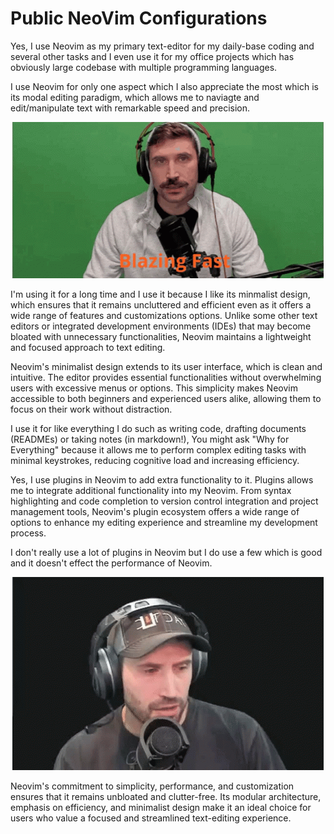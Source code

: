 # Public NeoVim Configurations

Yes, I use Neovim as my primary text-editor for my daily-base coding and several other tasks and I even use it for my office projects which has obviously large codebase with multiple programming languages.

I use Neovim for only one aspect which I also appreciate the most which is its modal editing paradigm, which allows me to naviagte and edit/manipulate text with remarkable speed and precision.

<p align="center">
<img src="./assets/fast-blazing-fast.gif" />
</p>

I'm using it for a long time and I use it because I like its minmalist design, which ensures that it remains
uncluttered and efficient even as it offers a wide range of features and customizations options. Unlike some
other text editors or integrated development environments (IDEs) that may become bloated with unnecessary
functionalities, Neovim maintains a lightweight and focused approach to text editing.

Neovim's minimalist design extends to its user interface, which is clean and intuitive. The editor provides
essential functionalities without overwhelming users with excessive menus or options. This simplicity makes
Neovim accessible to both beginners and experienced users alike, allowing them to focus on their work without
distraction.

I use it for like everything I do such as writing code, drafting documents (READMEs) or taking notes (in markdown!),
You might ask "Why for Everything" because it allows me to perform complex editing tasks with minimal keystrokes,
reducing cognitive load and increasing efficiency.

Yes, I use plugins in Neovim to add extra functionality to it. Plugins allows me to integrate additional functionality
into my Neovim. From syntax highlighting and code completion to version control integration and project management tools, Neovim's plugin ecosystem offers a wide range of options to enhance my editing experience and streamline my development process.

I don't really use a lot of plugins in Neovim but I do use a few which is good and it doesn't effect the performance of Neovim.

<p align="center">
<img src="./assets/theprimeagen-surprised.gif" />
</p>

Neovim's commitment to simplicity, performance, and customization ensures that it remains unbloated and clutter-free. Its modular architecture, emphasis on efficiency, and minimalist design make it an ideal choice for users who value a focused and streamlined text-editing experience.
